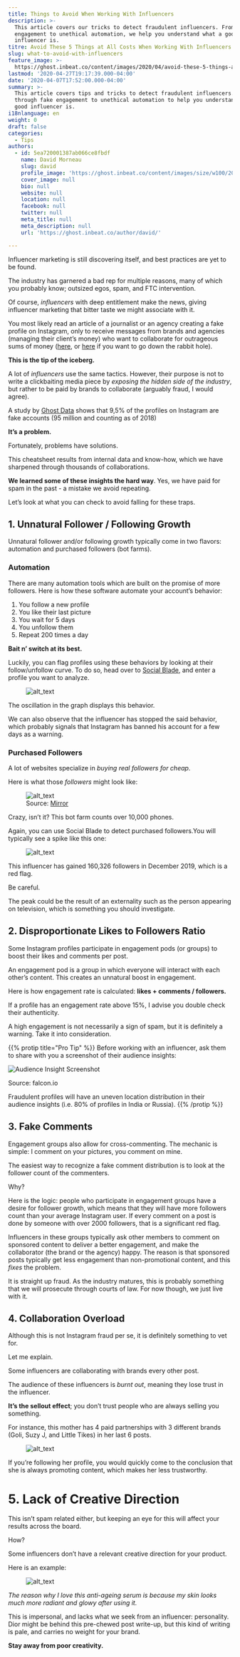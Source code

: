 ```yaml
---
title: Things to Avoid When Working With Influencers
description: >-
  This article covers our tricks to detect fraudulent influencers. From fake
  engagement to unethical automation, we help you understand what a good
  influencer is.
titre: Avoid These 5 Things at All Costs When Working With Influencers
slug: what-to-avoid-with-influencers
feature_image: >-
  https://ghost.inbeat.co/content/images/2020/04/avoid-these-5-things-at-all-costs-when-working-with-influencers.png
lastmod: '2020-04-27T19:17:39.000-04:00'
date: '2020-04-07T17:52:00.000-04:00'
summary: >-
  This article covers tips and tricks to detect fraudulent influencers. We go
  through fake engagement to unethical automation to help you understand what a
  good influencer is.
i18nlanguage: en
weight: 0
draft: false
categories:
  - Tips
authors:
  - id: 5ea720001387ab066ce8fbdf
    name: David Morneau
    slug: david
    profile_image: 'https://ghost.inbeat.co/content/images/size/w100/2020/04/david-avatar.jpg'
    cover_image: null
    bio: null
    website: null
    location: null
    facebook: null
    twitter: null
    meta_title: null
    meta_description: null
    url: 'https://ghost.inbeat.co/author/david/'

---
```

<p>Influencer marketing is still discovering itself, and best practices are yet to be found.</p><p>The industry has garnered a bad rep for multiple reasons, many of which you probably know; outsized egos, spam, and FTC intervention.</p><p>Of course, <em>influencers</em> with deep entitlement make the news, giving influencer marketing that bitter taste we might associate with it.</p><p>You most likely read an article of a journalist or an agency creating a fake profile on Instagram, only to receive messages from brands and agencies (managing their client’s money) who want to collaborate for outrageous sums of money (<a href="https://nymag.com/intelligencer/2017/08/fake-instagram-account-earns-sponsored-influencer-money.html">here</a>, or <a href="https://www.boredpanda.com/fake-instagram-influencer-followers-bots-mediakix/?utm_source=google&amp;utm_medium=organic&amp;utm_campaign=organic">here</a> if you want to go down the rabbit hole).</p><p><strong>This is the tip of the iceberg.</strong></p><p>A lot of <em>influencers</em> use the same tactics. However, their purpose is not to write a clickbaiting media piece by <em>exposing the hidden side of the industry</em>, but rather to be paid by brands to collaborate (arguably fraud, I would agree).</p><p>A study by <a href="https://ghostdata.io/report/Instagram_Counterfeiting_GD.pdf">Ghost Data</a> shows that 9,5% of the profiles on Instagram are fake accounts (95 million and counting as of 2018)</p><p><strong>It’s a problem.</strong></p><p>Fortunately, problems have solutions.</p><p>This cheatsheet results from internal data and know-how, which we have sharpened through thousands of collaborations.</p><p><strong>We learned some of these insights the hard way</strong>. Yes, we have paid for spam in the past - a mistake we avoid repeating.</p><p>Let’s look at what you can check to avoid falling for these traps.</p><h2 id="1-unnatural-follower-following-growth"><strong>1. Unnatural Follower / Following Growth</strong></h2><p>Unnatural follower and/or following growth typically come in two flavors: automation and purchased followers (bot farms).</p><h3 id="automation"><strong>Automation</strong></h3><p>There are many automation tools which are built on the promise of more followers. Here is how these software automate your account’s behavior:</p><ol><li>You follow a new profile</li><li>You like their last picture</li><li>You wait for 5 days</li><li>You unfollow them</li><li>Repeat 200 times a day</li></ol><p><strong>Bait n’ switch at its best.</strong></p><p>Luckily, you can flag profiles using these behaviors by looking at their follow/unfollow curve. To do so, head over to <a href="https://socialblade.com/">Social Blade</a>, and enter a profile you want to analyze.</p><figure class="kg-card kg-image-card"><img src="https://www.inbeat.co/img/avoid6.png" class="kg-image" alt="alt_text" title="image_tooltip"></figure><p>The oscillation in the graph displays this behavior.</p><p>We can also observe that the influencer has stopped the said behavior, which probably signals that Instagram has banned his account for a few days as a warning.</p><h3 id="purchased-followers"><strong>Purchased Followers</strong></h3><p>A lot of websites specialize in <em>buying real followers for cheap</em>.</p><p>Here is what those <em>followers</em> might look like:</p><figure class="kg-card kg-image-card kg-card-hascaption"><img src="https://www.inbeat.co/img/avoid4.png" class="kg-image" alt="alt_text" title="image_tooltip"><figcaption>Source: <a href="https://www.mirror.co.uk/news/world-news/bizarre-click-farm-10000-phones-10419403">Mirror</a></figcaption></figure><p>Crazy, isn’t it? This bot farm counts over 10,000 phones.</p><p>Again, you can use Social Blade to detect purchased followers.You will typically see a spike like this one:</p><figure class="kg-card kg-image-card"><img src="https://www.inbeat.co/img/avoid8.png" class="kg-image" alt="alt_text" title="image_tooltip"></figure><p>This influencer has gained 160,326 followers in December 2019, which is a red flag.</p><p>Be careful.</p><p>The peak could be the result of an externality such as the person appearing on television, which is something you should investigate.</p><h2 id="2-disproportionate-likes-to-followers-ratio"><strong>2. Disproportionate Likes to Followers Ratio</strong></h2><p>Some Instagram profiles participate in engagement pods (or groups) to boost their likes and comments per post.</p><p>An engagement pod is a group in which everyone will interact with each other’s content. This creates an unnatural boost in engagement.</p><p>Here is how engagement rate is calculated: <strong>likes + comments / followers.</strong></p><p>If a profile has an engagement rate above 15%, I advise you double check their authenticity.</p><p>A high engagement is not necessarily a sign of spam, but it is definitely a warning. Take it into consideration.</p><!--kg-card-begin: html-->{{% protip title="Pro Tip" %}}
Before working with an influencer, ask them to share with you a screenshot of their audience insights:

![Audience Insight Screenshot](https://www.inbeat.co/img/avoid3.png)

Source: falcon.io

Fraudulent profiles will have an uneven location distribution in their audience insights (i.e. 80% of profiles in India or Russia).
{{% /protip %}}<!--kg-card-end: html--><h2 id="3-fake-comments"><strong>3. Fake Comments</strong></h2><p>Engagement groups also allow for cross-commenting. The mechanic is simple: I comment on your pictures, you comment on mine.</p><p>The easiest way to recognize a fake comment distribution is to look at the follower count of the commenters.</p><p>Why?</p><p>Here is the logic: people who participate in engagement groups have a desire for follower growth, which means that they will have more followers count than your average Instagram user. If every comment on a post is done by someone with over 2000 followers, that is a significant red flag.</p><p>Influencers in these groups typically ask other members to comment on sponsored content to deliver a better engagement, and make the collaborator (the brand or the agency) happy. The reason is that sponsored posts typically get less engagement than non-promotional content, and this <em>fixes</em> the problem.</p><p>It is straight up fraud. As the industry matures, this is probably something that we will prosecute through courts of law. For now though, we just live with it.</p><h2 id="4-collaboration-overload"><strong>4. Collaboration Overload</strong></h2><p>Although this is not Instagram fraud per se, it is definitely something to vet for.</p><p>Let me explain.</p><p>Some influencers are collaborating with brands every other post.</p><p>The audience of these influencers is <em>burnt out</em>, meaning they lose trust in the influencer.</p><p><strong>It’s the sellout effect</strong>; you don’t trust people who are always selling you something.</p><p>For instance, this mother has 4 paid partnerships with 3 different brands (Goli, Suzy J, and Little Tikes) in her last 6 posts.</p><figure class="kg-card kg-image-card"><img src="https://www.inbeat.co/img/avoid2.png" class="kg-image" alt="alt_text" title="image_tooltip"></figure><p>If you’re following her profile, you would quickly come to the conclusion that she is always promoting content, which makes her less trustworthy.</p><h1 id="5-lack-of-creative-direction"><strong>5. Lack of Creative Direction</strong></h1><p>This isn’t spam related either, but keeping an eye for this will affect your results across the board.</p><p>How?</p><p>Some influencers don’t have a relevant creative direction for your product.</p><p>Here is an example:</p><figure class="kg-card kg-image-card"><img src="https://www.inbeat.co/img/avoid1.png" class="kg-image" alt="alt_text" title="image_tooltip"></figure><p><em>The reason why I love this anti-ageing serum is because my skin looks much more radiant and glowy after using it.</em></p><p>This is impersonal, and lacks what we seek from an influencer: personality. Dior might be behind this pre-chewed post write-up, but this kind of writing is pale, and carries no weight for your brand.</p><p><strong>Stay away from poor creativity.</strong></p>

